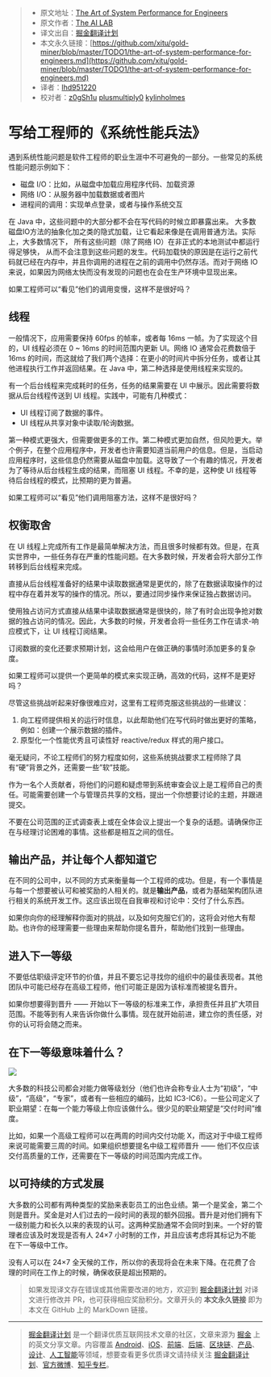 > * 原文地址：[The Art of System Performance for Engineers](https://levelup.gitconnected.com/the-art-of-system-performance-for-engineers-1c85a398d6f2)
> * 原文作者：[The AI LAB](https://medium.com/@ailab)
> * 译文出自：[掘金翻译计划](https://github.com/xitu/gold-miner)
> * 本文永久链接：[https://github.com/xitu/gold-miner/blob/master/TODO1/the-art-of-system-performance-for-engineers.md](https://github.com/xitu/gold-miner/blob/master/TODO1/the-art-of-system-performance-for-engineers.md)
> * 译者：[lhd951220](https://github.com/lhd951220)
> * 校对者：[z0gSh1u](https://github.com/z0gSh1u)  [plusmultiply0](https://github.com/plusmultiply0)  [kylinholmes](https://github.com/kylinholmes)

# 写给工程师的《系统性能兵法》

遇到系统性能问题是软件工程师的职业生涯中不可避免的一部分。一些常见的系统性能问题示例如下：

* 磁盘 I/O：比如，从磁盘中加载应用程序代码、加载资源
* 网络 I/O：从服务器中加载数据或者图片
* 进程间的调用：实现单点登录，或者与操作系统交互

在 Java 中，这些问题中的大部分都不会在写代码的时候立即暴露出来。 大多数磁盘IO方法的抽象化加之类的隐式加载，让它看起来像是在调用普通方法。实际上，大多数情况下， 所有这些问题（除了网络 IO）在非正式的本地测试中都运行得足够快， 从而不会注意到这些问题的发生。代码加载快的原因是在运行之前代码就已经在内存中，并且你调用的进程在之前的调用中仍然存活。而对于网络 IO 来说，如果因为网络太快而没有发现的问题也在会在生产环境中显现出来。

如果工程师可以“看见”他们的调用变慢，这样不是很好吗？

## 线程

一般情况下，应用需要保持 60fps 的帧率，或者每 16ms 一帧。为了实现这个目的，UI 线程必须在 0 ~ 16ms 的时间范围内更新 UI。网络 IO 通常会花费数倍于 16ms 的时间，而这就给了我们两个选择：在更小的时间片中拆分任务，或者让其他进程执行工作并返回结果。在 Java 中，第二种选择是使用线程来实现的。

有一个后台线程来完成耗时的任务，任务的结果需要在 UI 中展示。因此需要将数据从后台线程传送到 UI 线程。实践中，可能有几种模式：

* UI 线程订阅了数据的事件。
* UI 线程从共享对象中读取/轮询数据。

第一种模式更强大，但需要做更多的工作。第二种模式更加自然，但风险更大。举个例子，在整个应用程序中，开发者也许需要知道当前用户的信息。但是，当启动应用程序时，这些信息仍然需要从磁盘中加载。这导致了一个有趣的情况，开发者为了等待从后台线程生成的结果，而阻塞 UI 线程。不幸的是，这种使 UI 线程等待后台线程的模式，比预期的更为普遍。

如果工程师可以“看见”他们调用阻塞方法，这样不是很好吗？

## 权衡取舍

在 UI 线程上完成所有工作是最简单解决方法，而且很多时候都有效。但是，在真实世界中，一些任务存在严重的性能问题。在大多数时候，开发者会将大部分工作转移到后台线程来完成。

直接从后台线程准备好的结果中读取数据通常是更优的，除了在数据读取操作的过程中存在着并发写的操作的情况。所以，要通过同步操作来保证独占数据访问。

使用独占访问方式直接从结果中读取数据通常是很快的，除了有时会出现争抢对数据的独占访问的情况。因此，大多数的时候，开发者会将一些任务工作在请求-响应模式下，让 UI 线程订阅结果。

订阅数据的变化还要求预期计划，这会给用户在做正确的事情时添加更多的复杂度。

如果工程师可以提供一个更简单的模式来实现正确，高效的代码，这样不是更好吗？

尽管这些挑战听起来好像很难应对，这里有工程师克服这些挑战的一些建议：

1. 向工程师提供相关的运行时信息，以此帮助他们在写代码时做出更好的策略，例如：创建一个展示数据的插件。
2. 原型化一个性能优秀且可读性好 reactive/redux 样式的用户接口。

毫无疑问，不论工程师们的努力程度如何，这些系统挑战要求工程师除了具有“硬”背景之外，还需要一些”软”技能。

作为一名个人贡献者，将他们的问题和疑虑带到系统审查会议上是工程师自己的责任。可能需要创建一个与管理员共享的文档，提出一个你想要讨论的主题，并跟进提交。

不要在公司范围的正式调查表上或在全体会议上提出一个复杂的话题。请确保你正在与经理讨论困难的事情。这些都是相互之间的信任。

## 输出产品，并让每个人都知道它

在不同的公司中，以不同的方式来衡量每一个工程师的成功。但是，有一个事情是与每一个想要被认可和被奖励的人相关的。就是**输出产品**，或者为基础架构团队进行相关的系统开发工作。这应该出现在自我审视和讨论中：交付了什么东西。

如果你向你的经理解释你面对的挑战，以及如何克服它们的，这将会对他大有帮助。也许你的经理需要一些理由来帮助你提名晋升，帮助他们找到一些理由。

## 进入下一等级

不要低估职级评定环节的价值，并且不要忘记寻找你的组织中的最佳表现者。其他团队中可能已经存在高级工程师，他们可能正是因为该标准而被提名晋升。

如果你想要得到晋升 —— 开始以下一等级的标准来工作，承担责任并且扩大项目范围。不能等到有人来告诉你做什么事情。现在就开始前进，建立你的责任感，对你的认可将会随之而来。

## 在下一等级意味着什么？

![](https://cdn-images-1.medium.com/max/2000/0*tTqppxhq9ubffWf-)

大多数的科技公司都会对能力做等级划分（他们也许会称专业人士为“初级”，“中级”，“高级”，“专家”，或者有一些相应的编码，比如 IC3-IC6）。一些公司定义了职业期望：在每一个能力等级上你应该做什么。很少见的职业期望是“交付时间”维度。

比如，如果一个高级工程师可以在两周的时间内交付功能 X，而这对于中级工程师来说可能需要三周的时间。如果组织想要提名中级工程师晋升 —— 他们不仅应该交付高质量的工作，还需要在下一等级的时间范围内完成工作。

## 以可持续的方式发展

大多数的公司都有两种类型的奖励来表彰员工的出色业绩。第一个是奖金，第二个则是晋升。奖金是对人们过去的一段时间的表现的额外回报。晋升是对他们拥有下一级别能力和长久以来的表现的认可。这两种奖励通常不会同时到来。一个好的管理者应该及时发现是否有人 24×7 小时制的工作，并且应该考虑将其标记为不能在下一等级中工作。

没有人可以在 24×7 全天候的工作，所以你的表现将会在未来下降。在花费了合理的时间在工作上的时候，确保收获是超出预期的。

> 如果发现译文存在错误或其他需要改进的地方，欢迎到 [掘金翻译计划](https://github.com/xitu/gold-miner) 对译文进行修改并 PR，也可获得相应奖励积分。文章开头的 **本文永久链接** 即为本文在 GitHub 上的 MarkDown 链接。

---

> [掘金翻译计划](https://github.com/xitu/gold-miner) 是一个翻译优质互联网技术文章的社区，文章来源为 [掘金](https://juejin.im) 上的英文分享文章。内容覆盖 [Android](https://github.com/xitu/gold-miner#android)、[iOS](https://github.com/xitu/gold-miner#ios)、[前端](https://github.com/xitu/gold-miner#前端)、[后端](https://github.com/xitu/gold-miner#后端)、[区块链](https://github.com/xitu/gold-miner#区块链)、[产品](https://github.com/xitu/gold-miner#产品)、[设计](https://github.com/xitu/gold-miner#设计)、[人工智能](https://github.com/xitu/gold-miner#人工智能)等领域，想要查看更多优质译文请持续关注 [掘金翻译计划](https://github.com/xitu/gold-miner)、[官方微博](http://weibo.com/juejinfanyi)、[知乎专栏](https://zhuanlan.zhihu.com/juejinfanyi)。

